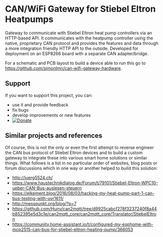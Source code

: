 # CAN/WiFi Gateway for Stiebel Eltron Heatpumps
Gateway to communicate with Stiebel Eltron heat pump controllers via an HTTP-based API. It communicates with the heatpump controller using the native, proprietary CAN protocol and provides the features and data through a more integration friendly HTTP API to the outside. Developed for deployment on an ESP8266 board with a separate CAN adapter/bridge.

For a schematic and PCB layout to build a device able to run this go to https://github.com/simonlmn/can-wifi-gateway-hardware.

## Support

If you want to support this project, you can:

 * use it and provide feedback
 * fix bugs
 * develop improvements or new features
 * [![Donate](https://img.shields.io/badge/Donate-with%20PayPal-blue.svg)](https://www.paypal.com/donate/?hosted_button_id=BSKYG5C8S8HVU)

## Similar projects and references

Of course, this is not the only or even the first attempt to reverse engineer the CAN bus protocol of Stiebel Eltron devices and to build a custom gateway to integrate these into various smart home solutions or similar things. What follows is a list in no particular order of websites, blog posts or forum discussions which in one way or another helped to build this solution:

 * http://juerg5524.ch/
 * https://www.haustechnikdialog.de/Forum/t/79101/Stiebel-Eltron-WPC10-ueber-CAN-Bus-auslesen-steuern
 * https://elkement.blog/2016/08/03/hacking-my-heat-pump-part-1-can-bus-testing-with-uvr1611/
 * http://messpunkt.org/blog/?p=7
 * https://github.com/Hunv/can2mqtt/tree/d9925cabcf278f3237240f8a44b852395e5d3c1e/can2mqtt_core/can2mqtt_core/Translator/StiebelEltron
 * https://community.home-assistant.io/t/configured-my-esphome-with-mcp2515-can-bus-for-stiebel-eltron-heating-pump/366053
